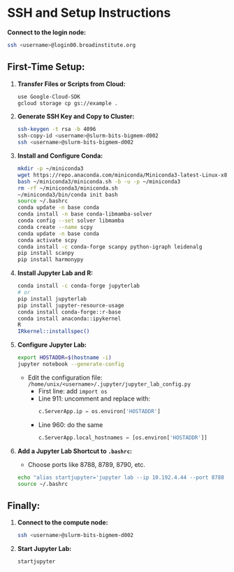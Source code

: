 
# SSH and Setup Instructions

**Connect to the login node:**
```bash
ssh <username>@login00.broadinstitute.org
```

## First-Time Setup:

1. **Transfer Files or Scripts from Cloud:**

   ```bash
   use Google-Cloud-SDK
   gcloud storage cp gs://example .
   ```

2. **Generate SSH Key and Copy to Cluster:**
   ```bash
   ssh-keygen -t rsa -b 4096
   ssh-copy-id <username>@slurm-bits-bigmem-d002
   ssh <username>@slurm-bits-bigmem-d002
   ```

3. **Install and Configure Conda:**
   ```bash
   mkdir -p ~/miniconda3
   wget https://repo.anaconda.com/miniconda/Miniconda3-latest-Linux-x86_64.sh -O ~/miniconda3/miniconda.sh
   bash ~/miniconda3/miniconda.sh -b -u -p ~/miniconda3
   rm -rf ~/miniconda3/miniconda.sh
   ~/miniconda3/bin/conda init bash
   source ~/.bashrc
   conda update -n base conda
   conda install -n base conda-libmamba-solver
   conda config --set solver libmamba
   conda create --name scpy
   conda update -n base conda
   conda activate scpy
   conda install -c conda-forge scanpy python-igraph leidenalg
   pip install scanpy
   pip install harmonypy
   ```

4. **Install Jupyter Lab and R:**
   ```bash
   conda install -c conda-forge jupyterlab
   # or
   pip install jupyterlab
   pip install jupyter-resource-usage
   conda install conda-forge::r-base
   conda install anaconda::ipykernel
   R
   IRkernel::installspec()
   ```

5. **Configure Jupyter Lab:**
   ```bash
   export HOSTADDR=$(hostname -i)
   jupyter notebook --generate-config
   ```

   - Edit the configuration file: `/home/unix/<username>/.jupyter/jupyter_lab_config.py`
     - First line: add `import os`
     - Line 911: uncomment and replace with:
       ```python
       c.ServerApp.ip = os.environ['HOSTADDR']
       ```
     - Line 960: do the same
       ```python
       c.ServerApp.local_hostnames = [os.environ['HOSTADDR']]
       ```

6. **Add a Jupyter Lab Shortcut to `.bashrc`:**
   - Choose ports like 8788, 8789, 8790, etc.
   ```bash
   echo "alias startjupyter='jupyter lab --ip 10.192.4.44 --port 8788 --no-browser'" >> ~/.bashrc
   source ~/.bashrc
   ```

## Finally:

1. **Connect to the compute node:**
   ```bash
   ssh <username>@slurm-bits-bigmem-d002
   ```

2. **Start Jupyter Lab:**
   ```bash
   startjupyter
   ```
